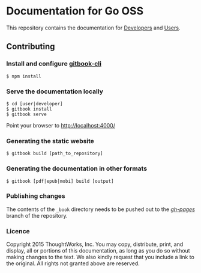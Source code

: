 # Documentation for Go OSS

This repository contains the documentation for [Developers](/developer) and [Users](/user).

## Contributing

### Install and configure [gitbook-cli](https://github.com/GitbookIO/gitbook-cli)

```
$ npm install
```

### Serve the documentation locally

```
$ cd [user|developer]
$ gitbook install
$ gitbook serve
```

Point your browser to [http://localhost:4000/](http://localhost:4000/)

### Generating the static website

```
$ gitbook build [path_to_repository]
```

### Generating the documentation in other formats

```
$ gitbook [pdf|epub|mobi] build [output]
```

### Publishing changes

The contents of the `_book` directory needs to be pushed out to the *[gh-pages](https://github.com/gocd/documentation/tree/gh-pages/user)* branch of the repository.

### Licence

Copyright 2015 ThoughtWorks, Inc. You may copy, distribute, print, and display, all or portions of this documentation, as long as you do so without making changes to the text. We also kindly request that you include a link to the original. All rights not granted above are reserved.

